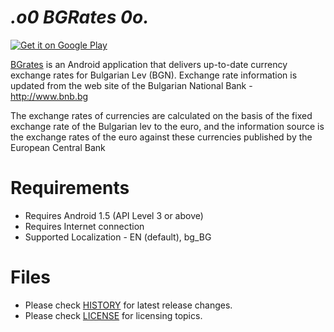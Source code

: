 _.o0 BGRates 0o._
=========================

<a href="https://play.google.com/store/apps/details?id=net.vexelon.bgrates">
  <img alt="Get it on Google Play"
       src="https://developer.android.com/images/brand/en_generic_rgb_wo_45.png" />
</a>

[BGrates](https://play.google.com/store/apps/details?id=net.vexelon.bgrates) is an Android application that delivers up-to-date currency exchange rates for Bulgarian Lev (BGN). Exchange rate information is updated from the web site of the Bulgarian National Bank - http://www.bnb.bg

The exchange rates of currencies are calculated on the basis of the fixed exchange rate of the Bulgarian lev to the euro, and the information source is the exchange rates of the euro against these currencies published by the European Central Bank

# Requirements

  * Requires Android 1.5 (API Level 3 or above)
  * Requires Internet connection
  * Supported Localization - EN (default), bg_BG

# Files

  * Please check [HISTORY](HISTORY) for latest release changes.
  * Please check [LICENSE](LICENSE) for licensing topics.
